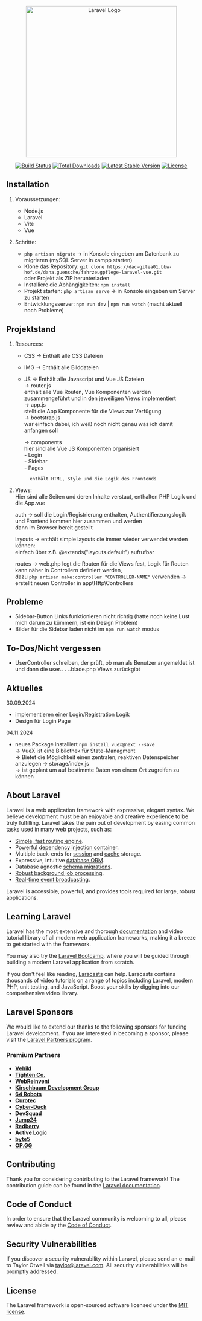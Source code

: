 <p align="center"><a href="https://laravel.com" target="_blank"><img src="https://raw.githubusercontent.com/laravel/art/master/logo-lockup/5%20SVG/2%20CMYK/1%20Full%20Color/laravel-logolockup-cmyk-red.svg" width="400" alt="Laravel Logo"></a></p>

<p align="center">
<a href="https://github.com/laravel/framework/actions"><img src="https://github.com/laravel/framework/workflows/tests/badge.svg" alt="Build Status"></a>
<a href="https://packagist.org/packages/laravel/framework"><img src="https://img.shields.io/packagist/dt/laravel/framework" alt="Total Downloads"></a>
<a href="https://packagist.org/packages/laravel/framework"><img src="https://img.shields.io/packagist/v/laravel/framework" alt="Latest Stable Version"></a>
<a href="https://packagist.org/packages/laravel/framework"><img src="https://img.shields.io/packagist/l/laravel/framework" alt="License"></a>
</p>

## Installation

1. Voraussetzungen:  
    - Node.js  
    - Laravel  
    - Vite  
    - Vue  

2. Schritte:  
    - `php artisan migrate` -> in Konsole eingeben um Datenbank zu migrieren (mySQL Server in xampp starten)  
    - Klone das Repository: `git clone https://dac-gitea01.bbw-hof.de/dana.guensche/fahrzeugpflege-laravel-vue.git`  
      oder Projekt als ZIP herunterladen  
    - Installiere die Abhängigkeiten: `npm install`  
    - Projekt starten: `php artisan serve` -> in Konsole eingeben um Server zu starten  
    - Entwicklungsserver: `npm run dev` | `npm run watch` (macht aktuell noch Probleme)  
    

## Projektstand
1. Resources:  
    - CSS -> Enthält alle CSS Dateien  
    - IMG -> Enthält alle Bilddateien  
    - JS -> Enthält alle Javascript und Vue JS Dateien  
        -> router.js  
            enthält alle Vue Routen, Vue Komponenten werden zusammengeführt und in den jeweiligen Views implementiert  
        -> app.js  
            stellt die App Komponente für die Views zur Verfügung  
        -> bootstrap.js  
            war einfach dabei, ich weiß noch nicht genau was ich damit anfangen soll  
  
        -> components  
            hier sind alle Vue JS Komponenten organisiert  
                - Login  
                - Sidebar  
                - Pages  
              
            enthält HTML, Style und die Logik des Frontends  

2. Views:  
    Hier sind alle Seiten und deren Inhalte verstaut, enthalten PHP Logik und die App.vue  
  
    auth -> soll die Login/Registrierung enthalten, Authentifierzungslogik und Frontend kommen hier zusammen und werden  
            dann im Browser bereit gestellt  

    layouts -> enthält simple layouts die immer wieder verwendet werden können:  
        einfach über z.B. @extends("layouts.default") aufrufbar  
  
    routes -> web.php legt die Routen für die Views fest, Logik für Routen kann näher in Controllern definiert werden,  
    dazu `php artisan make:controller "CONTROLLER-NAME"` verwenden -> erstellt neuen Controller in app\Http\Controllers  


## Probleme
  
- Sidebar-Button Links funktionieren nicht richtig (hatte noch keine Lust mich darum zu kümmern, ist ein Design Problem)  
- Bilder für die Sidebar laden nicht im `npm run watch` modus  

## To-Dos/Nicht vergessen  

- UserController schreiben, der prüft, ob man als Benutzer angemeldet ist und dann die user.`...`.blade.php Views   zurückgibt  


## Aktuelles

30.09.2024  
  
- implementieren einer Login/Registration Logik  
- Design für Login Page   

04.11.2024

- neues Package installiert `npm install vuex@next --save`  
   -> VueX ist eine Bibilothek für State-Managment  
   -> Bietet die Möglichkeit einen zentralen, reaktiven Datenspeicher anzulegen -> storage/index.js  
   -> ist geplant um auf bestimmte Daten von einem Ort zugreifen zu können  




## About Laravel

Laravel is a web application framework with expressive, elegant syntax. We believe development must be an enjoyable and creative experience to be truly fulfilling. Laravel takes the pain out of development by easing common tasks used in many web projects, such as:

- [Simple, fast routing engine](https://laravel.com/docs/routing).
- [Powerful dependency injection container](https://laravel.com/docs/container).
- Multiple back-ends for [session](https://laravel.com/docs/session) and [cache](https://laravel.com/docs/cache) storage.
- Expressive, intuitive [database ORM](https://laravel.com/docs/eloquent).
- Database agnostic [schema migrations](https://laravel.com/docs/migrations).
- [Robust background job processing](https://laravel.com/docs/queues).
- [Real-time event broadcasting](https://laravel.com/docs/broadcasting).

Laravel is accessible, powerful, and provides tools required for large, robust applications.

## Learning Laravel

Laravel has the most extensive and thorough [documentation](https://laravel.com/docs) and video tutorial library of all modern web application frameworks, making it a breeze to get started with the framework.

You may also try the [Laravel Bootcamp](https://bootcamp.laravel.com), where you will be guided through building a modern Laravel application from scratch.

If you don't feel like reading, [Laracasts](https://laracasts.com) can help. Laracasts contains thousands of video tutorials on a range of topics including Laravel, modern PHP, unit testing, and JavaScript. Boost your skills by digging into our comprehensive video library.

## Laravel Sponsors

We would like to extend our thanks to the following sponsors for funding Laravel development. If you are interested in becoming a sponsor, please visit the [Laravel Partners program](https://partners.laravel.com).

### Premium Partners

- **[Vehikl](https://vehikl.com/)**
- **[Tighten Co.](https://tighten.co)**
- **[WebReinvent](https://webreinvent.com/)**
- **[Kirschbaum Development Group](https://kirschbaumdevelopment.com)**
- **[64 Robots](https://64robots.com)**
- **[Curotec](https://www.curotec.com/services/technologies/laravel/)**
- **[Cyber-Duck](https://cyber-duck.co.uk)**
- **[DevSquad](https://devsquad.com/hire-laravel-developers)**
- **[Jump24](https://jump24.co.uk)**
- **[Redberry](https://redberry.international/laravel/)**
- **[Active Logic](https://activelogic.com)**
- **[byte5](https://byte5.de)**
- **[OP.GG](https://op.gg)**

## Contributing

Thank you for considering contributing to the Laravel framework! The contribution guide can be found in the [Laravel documentation](https://laravel.com/docs/contributions).

## Code of Conduct

In order to ensure that the Laravel community is welcoming to all, please review and abide by the [Code of Conduct](https://laravel.com/docs/contributions#code-of-conduct).

## Security Vulnerabilities

If you discover a security vulnerability within Laravel, please send an e-mail to Taylor Otwell via [taylor@laravel.com](mailto:taylor@laravel.com). All security vulnerabilities will be promptly addressed.

## License

The Laravel framework is open-sourced software licensed under the [MIT license](https://opensource.org/licenses/MIT).
